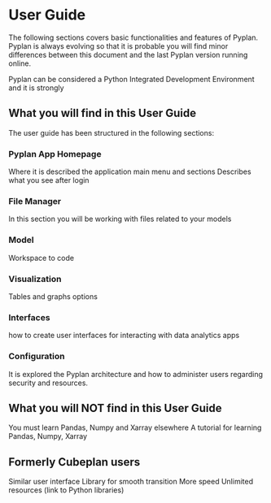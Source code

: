 # User Guide

The following sections covers basic functionalities and features of Pyplan.
Pyplan is always evolving so that it is probable you will find minor differences between this document and the last Pyplan version running online.

Pyplan can be considered a Python Integrated Development Environment and it is strongly 

## What you will find in this User Guide
The user guide has been structured in the following sections:
### Pyplan App Homepage
Where it is described the application main menu and sections Describes what you see after login

### File Manager
In this section you will be working with files related to your models

### Model
Workspace to code

### Visualization
Tables and graphs options

### Interfaces
how to create user interfaces for interacting with data analytics apps

### Configuration
It is explored the Pyplan architecture and how to administer users regarding security and resources.

## What you will NOT find in this User Guide
You must learn Pandas, Numpy and Xarray elsewhere
A tutorial for learning Pandas, Numpy, Xarray

## Formerly Cubeplan users
Similar user interface
Library for smooth transition
More speed
Unlimited resources (link to Python libraries)
<!--stackedit_data:
eyJoaXN0b3J5IjpbLTEyNzAwOTg3NTgsMTM4MjU4MjkxMSwtMT
I3MzQ3NjQ2MCwtMTgwMjMwMzU4NF19
-->